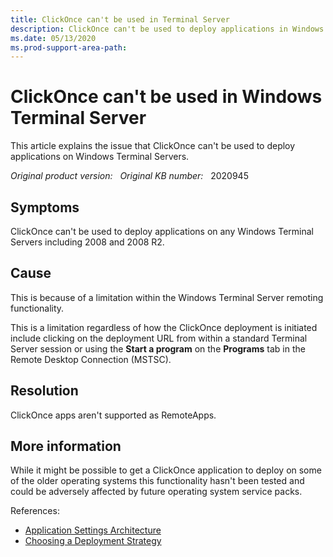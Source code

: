 ```yaml
---
title: ClickOnce can't be used in Terminal Server
description: ClickOnce can't be used to deploy applications in Windows Terminal Server.
ms.date: 05/13/2020
ms.prod-support-area-path:
---
```

# ClickOnce can't be used in Windows Terminal Server

This article explains the issue that ClickOnce can't be used to deploy applications on Windows Terminal Servers.

_Original product version:_ &nbsp;
_Original KB number:_ &nbsp; 2020945

## Symptoms

ClickOnce can't be used to deploy applications on any Windows Terminal Servers including 2008 and 2008 R2.

## Cause

This is because of a limitation within the Windows Terminal Server remoting functionality.  

This is a limitation regardless of how the ClickOnce deployment is initiated include clicking on the deployment URL from within a standard Terminal Server session or using the **Start a program** on the **Programs** tab in the Remote Desktop Connection (MSTSC).  

## Resolution

ClickOnce apps aren't supported as RemoteApps.

## More information

While it might be possible to get a ClickOnce application to deploy on some of the older operating systems this functionality hasn't been tested and could be adversely affected by future operating system service packs.

References:

- [Application Settings Architecture](https://docs.microsoft.com/previous-versions/visualstudio/visual-studio-2010/8eyb2ct1(v=vs.100))
- [Choosing a Deployment Strategy](https://docs.microsoft.com/previous-versions/visualstudio/visual-studio-2010/e2444w33(v=vs.100))
